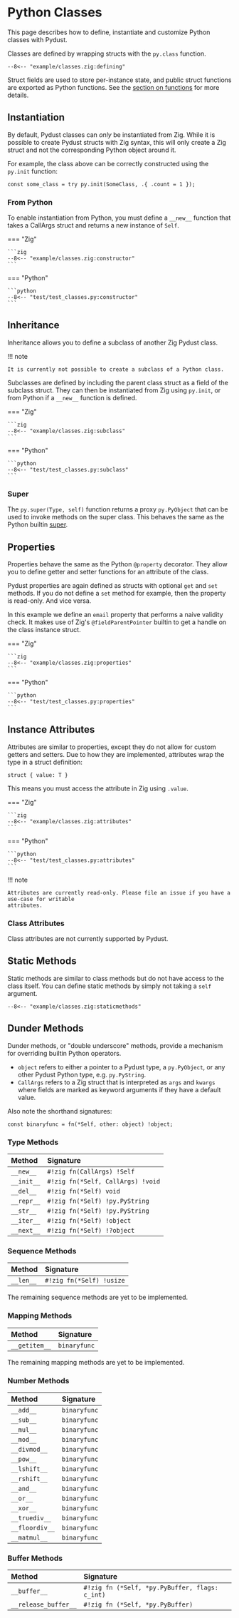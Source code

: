 # Python Classes

This page describes how to define, instantiate and customize Python classes with Pydust.

Classes are defined by wrapping structs with the `py.class` function.

```zig
--8<-- "example/classes.zig:defining"
```

Struct fields are used to store per-instance state, and public struct functions are exported
as Python functions. See the [section on functions](./functions.md) for more details.

## Instantiation

By default, Pydust classes can _only_ be instantiated from Zig. While it is possible to
create Pydust structs with Zig syntax, this will only create a Zig struct and not the
corresponding Python object around it.

For example, the class above can be correctly constructed using the `py.init` function:

```zig
const some_class = try py.init(SomeClass, .{ .count = 1 });
```

### From Python

To enable instantiation from Python, you must define a `__new__` function
that takes a CallArgs struct and returns a new instance of `Self`.

=== "Zig"

    ```zig
    --8<-- "example/classes.zig:constructor"
    ```

=== "Python"

    ```python
    --8<-- "test/test_classes.py:constructor"
    ```

## Inheritance

Inheritance allows you to define a subclass of another Zig Pydust class.

!!! note

    It is currently not possible to create a subclass of a Python class.

Subclasses are defined by including the parent class struct as a field of the subclass struct.
They can then be instantiated from Zig using `py.init`, or from Python
if a `__new__` function is defined.

=== "Zig"

    ```zig
    --8<-- "example/classes.zig:subclass"
    ```

=== "Python"

    ```python
    --8<-- "test/test_classes.py:subclass"
    ```

### Super

The `py.super(Type, self)` function returns a proxy `py.PyObject` that can be used to invoke methods on the super class. This behaves the same as the Python builtin [super](https://docs.python.org/3/library/functions.html#super).

## Properties

Properties behave the same as the Python `@property` decorator. They allow you to define
getter and setter functions for an attribute of the class.

Pydust properties are again defined as structs with optional `get` and `set` methods. If you
do not define a `set` method for example, then the property is read-only. And vice versa.

In this example we define an `email` property that performs a naive validity check. It makes
use of Zig's `@fieldParentPointer` builtin to get a handle on the class instance struct.

=== "Zig"

    ```zig
    --8<-- "example/classes.zig:properties"
    ```

=== "Python"

    ```python
    --8<-- "test/test_classes.py:properties"
    ```

## Instance Attributes

Attributes are similar to properties, except they do not allow for custom getters and setters.
Due to how they are implemented, attributes wrap the type in a struct definition:

```zig
struct { value: T }
```

This means you must access the attribute in Zig using `.value`.


=== "Zig"

    ```zig
    --8<-- "example/classes.zig:attributes"
    ```

=== "Python"

    ```python
    --8<-- "test/test_classes.py:attributes"
    ```

!!! note

    Attributes are currently read-only. Please file an issue if you have a use-case for writable
    attributes.

### Class Attributes

Class attributes are not currently supported by Pydust.

## Static Methods

Static methods are similar to class methods but do not have access to the class itself. You can define static methods by simply not taking a `self` argument.

```zig
--8<-- "example/classes.zig:staticmethods"
```

## Dunder Methods

Dunder methods, or "double underscore" methods, provide a mechanism for overriding builtin
Python operators.

* `object` refers to either a pointer to a Pydust type, a `py.PyObject`,
  or any other Pydust Python type, e.g. `py.PyString`.
* `CallArgs` refers to a Zig struct that is interpreted as `args` and `kwargs`
  where fields are marked as keyword arguments if they have a default value.

Also note the shorthand signatures:

```zig
const binaryfunc = fn(*Self, other: object) !object;
```

### Type Methods

| Method     | Signature                        |
|:-----------|:---------------------------------|
| `__new__`  | `#!zig fn(CallArgs) !Self`       |
| `__init__` | `#!zig fn(*Self, CallArgs) !void`|
| `__del__`  | `#!zig fn(*Self) void`           |
| `__repr__` | `#!zig fn(*Self) !py.PyString`   |
| `__str__`  | `#!zig fn(*Self) !py.PyString`   |
| `__iter__` | `#!zig fn(*Self) !object`        |
| `__next__` | `#!zig fn(*Self) !?object`       |

### Sequence Methods

| Method       | Signature                  |
|:-------------|:---------------------------|
| `__len__`    | `#!zig fn(*Self) !usize`   |

The remaining sequence methods are yet to be implemented.

### Mapping Methods

| Method          | Signature     |
|:----------------|:--------------|
| `__getitem__`   | `binaryfunc`  |

The remaining mapping methods are yet to be implemented.

### Number Methods

| Method         | Signature     |
|:---------------|:--------------|
| `__add__`      | `binaryfunc`  |
| `__sub__`      | `binaryfunc`  |
| `__mul__`      | `binaryfunc`  |
| `__mod__`      | `binaryfunc`  |
| `__divmod__`   | `binaryfunc`  |
| `__pow__`      | `binaryfunc`  |
| `__lshift__`   | `binaryfunc`  |
| `__rshift__`   | `binaryfunc`  |
| `__and__`      | `binaryfunc`  |
| `__or__`       | `binaryfunc`  |
| `__xor__`      | `binaryfunc`  |
| `__truediv__`  | `binaryfunc`  |
| `__floordiv__` | `binaryfunc`  |
| `__matmul__`   | `binaryfunc`  |

### Buffer Methods

| Method               | Signature                                      |
|:---------------------|:-----------------------------------------------|
| `__buffer__`         | `#!zig fn (*Self, *py.PyBuffer, flags: c_int)` |
| `__release_buffer__` | `#!zig fn (*Self, *py.PyBuffer)`               |
